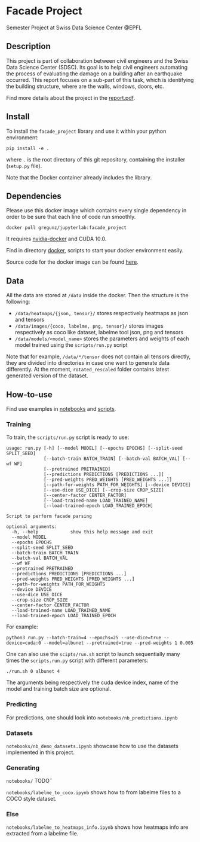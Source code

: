 # Facade Project
Semester Project at Swiss Data Science Center @EPFL

## Description
This project is part of collaboration between civil engineers and the Swiss Data Science Center (SDSC).
Its goal is to help civil engineers automating the process of evaluating the damage on a building after 
an earthquake occurred.
This report focuses on a sub-part of this task, which is identifying the building structure, where are the walls, 
windows, doors, etc.

Find more details about the project in the [report.pdf](report.pdf).


## Install
To install the `facade_project` library and use it within your python environment:
```
pip install -e .
```
where `.` is the root directory of this git repository, containing the installer (`setup.py` file).

Note that the Docker container already includes the library.


## Dependencies
Please use this docker image which contains every single dependency in order to be sure that each line of code run
 smoothly.

```
docker pull gregunz/jupyterlab:facade_project
```
It requires [nvidia-docker](https://github.com/NVIDIA/nvidia-docker) and CUDA 10.0.

Find in directory [docker](docker), scripts to start your docker environment easily.

Source code for the docker image can be found [here](https://github.com/gregunz/jupyterlab-docker).

## Data
All the data are stored at `/data` inside the docker.
Then the structure is the following:
- `/data/heatmaps/{json, tensor}/` stores respectively heatmaps as json and tensors
- `/data/images/{coco, labelme, png, tensor}/` stores images respectively as coco like dataset, labelme tool json,
 png and tensors
- `/data/models/<model_name>` stores the parameters and weights of each model trained using the `scripts/run.py` script

Note that for example, `/data/*/tensor` does not contain all tensors directly, they are divided into directories in case
one want to generate data differently.
At the moment, `rotated_rescaled` folder contains latest generated version of the dataset.

## How-to-use
Find use examples in [notebooks](notebooks) and [scripts](scripts).

### Training
To train, the `scripts/run.py` script is ready to use:
```
usage: run.py [-h] [--model MODEL] [--epochs EPOCHS] [--split-seed SPLIT_SEED]
              [--batch-train BATCH_TRAIN] [--batch-val BATCH_VAL] [--wf WF]
              [--pretrained PRETRAINED]
              [--predictions PREDICTIONS [PREDICTIONS ...]]
              [--pred-weights PRED_WEIGHTS [PRED_WEIGHTS ...]]
              [--path-for-weights PATH_FOR_WEIGHTS] [--device DEVICE]
              [--use-dice USE_DICE] [--crop-size CROP_SIZE]
              [--center-factor CENTER_FACTOR]
              [--load-trained-name LOAD_TRAINED_NAME]
              [--load-trained-epoch LOAD_TRAINED_EPOCH]

Script to perform facade parsing

optional arguments:
  -h, --help            show this help message and exit
  --model MODEL
  --epochs EPOCHS
  --split-seed SPLIT_SEED
  --batch-train BATCH_TRAIN
  --batch-val BATCH_VAL
  --wf WF
  --pretrained PRETRAINED
  --predictions PREDICTIONS [PREDICTIONS ...]
  --pred-weights PRED_WEIGHTS [PRED_WEIGHTS ...]
  --path-for-weights PATH_FOR_WEIGHTS
  --device DEVICE
  --use-dice USE_DICE
  --crop-size CROP_SIZE
  --center-factor CENTER_FACTOR
  --load-trained-name LOAD_TRAINED_NAME
  --load-trained-epoch LOAD_TRAINED_EPOCH
```
For example:
```
python3 run.py --batch-train=4 --epochs=25 --use-dice=true --device=cuda:0 --model=albunet --pretrained=true --pred-weights 1 0.005
```
One can also use the `scipts/run.sh` script to launch sequentially many times the `scripts.run.py` script
with different parameters:
```
./run.sh 0 albunet 4
```
The arguments being respectively the cuda device index, name of the model and training batch size are optional.

### Predicting
For predictions, one should look into `notebooks/nb_predictions.ipynb`

### Datasets
`notebooks/nb_demo_datasets.ipynb` showcase how to use the datasets implemented in this project.

### Generating
`notebooks/`
TODO¨

`notebooks/labelme_to_coco.ipynb` shows how to from labelme files to a COCO style dataset.

### Else
`notebooks/labelme_to_heatmaps_info.ipynb` shows how heatmaps info are extracted from a labelme file.